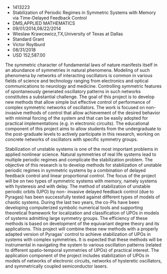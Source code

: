 
* 1413223
* Stabilization of Periodic Regimes in Symmetric Systems with Memory via Time-Delayed Feedback Control
* DMS,APPLIED MATHEMATICS
* 09/01/2014,08/22/2014
* Wieslaw Krawcewicz,TX,University of Texas at Dallas
* Standard Grant
* Victor Roytburd
* 08/31/2018
* USD 152,587.00

The symmetric character of fundamental laws of nature manifests itself in an
abundance of symmetries in natural phenomena. Modeling of such phenomena by
networks of interacting oscillators is common in various fields of science and
technology ranging from electronics and optical communications to neurology and
medicine. Controlling symmetric features of spontaneously generated oscillatory
patterns in such networks constitutes a substantial challenge. The goal of this
project is to develop new methods that allow simple but effective control of
performance of complex symmetric networks of oscillators. The work is focused on
non-invasive methods of control that allow achievement of the desired behavior
with minimal forcing of the system and that can be easily adopted for practical
implementations (e.g. in electronic circuits). The educational component of this
project aims to allow students from the undergraduate to the post-graduate
levels to actively participate in this research, working on concrete networks of
oscillators with specific symmetry groups.

Stabilization of unstable systems is one of the most important problems in
applied nonlinear science. Natural symmetries of real life systems lead to
multiple periodic regimes and complicate the stabilization problem. The
objective of this research is to develop methods for stabilization of unstable
periodic regimes in symmetric systems by a combination of delayed feedback
control and linear proportional control. The focus of the project will be on two
types of symmetric systems with memory, namely systems with hysteresis and with
delay. The method of stabilization of unstable periodic orbits (UPO) by non-
invasive delayed feedback control (due to Pyragas) has been successfully tested
against different types of models of chaotic systems. During the last two years,
the co-PIs have been developing computerized symbolic numerical tools and
supporting theoretical framework for localization and classification of UPOs in
models of systems admitting large symmetry groups. The efficiency of these
methods is based on development of the equivariant degree theory and its
applications. This project will combine these new methods with a properly
adapted version of Pyragas' control to achieve stabilization of UPOs in systems
with complex symmetries. It is expected that these methods will be instrumental
in navigating the system to various oscillation patterns (related to different
spatio-temporal symmetries of UPOs) of practical interest. The application
component of the project includes stabilization of UPOs in models of networks of
electronic circuits, networks of hysteretic oscillators, and symmetrically
coupled semiconductor lasers.
